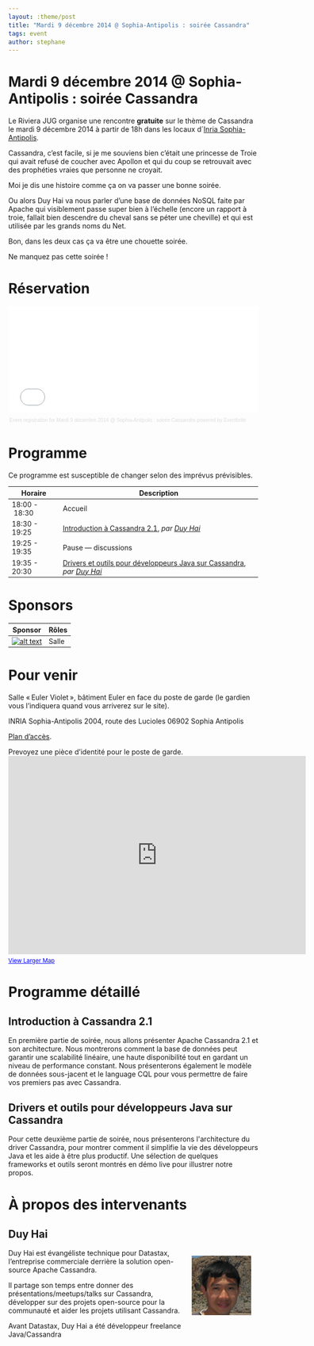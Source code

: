 ```yaml
---
layout: :theme/post
title: "Mardi 9 décembre 2014 @ Sophia-Antipolis : soirée Cassandra"
tags: event
author: stephane
---
```


# Mardi 9 décembre 2014 @ Sophia-Antipolis : soirée Cassandra

Le Riviera JUG organise une rencontre **gratuite** sur le thème de Cassandra le mardi 9 décembre 2014 à partir de 18h dans les locaux d´[Inria Sophia-Antipolis](http://maps.google.fr/maps?f=q&source=s_q&hl=en&geocode=&q=inria,+sophia-antipolis&sll=47.15984,2.988281&sspn=20.81297,46.757813&ie=UTF8&t=h&ll=43.616722,7.067868&spn=0.005406,0.011415&z=17&iwloc=A).

Cassandra, c’est facile, si je me souviens bien c’était une princesse de Troie qui avait refusé de coucher avec Apollon et qui du coup se retrouvait avec des prophéties vraies que personne ne croyait.

Moi je dis une histoire comme ça on va passer une bonne soirée.

Ou alors Duy Hai va nous parler d’une base de données NoSQL faite par Apache qui visiblement passe super bien à l’échelle (encore un rapport à troie, fallait bien descendre du cheval sans se péter une cheville) et qui est utilisée par les grands noms du Net.

Bon, dans les deux cas ça va être une chouette soirée.

Ne manquez pas cette soirée !

# Réservation

<div style="width:100%; text-align:left;" ><iframe  src="//eventbrite.com/tickets-external?eid=14698085369&ref=etckt" frameborder="0" height="214" width="100%" vspace="0" hspace="0" marginheight="5" marginwidth="5" scrolling="auto" allowtransparency="true"></iframe><div style="font-family:Helvetica, Arial; font-size:10px; padding:5px 0 5px; margin:2px; width:100%; text-align:left;" ><a style="color:#ddd; text-decoration:none;" target="_blank" href="http://www.eventbrite.com/r/etckt">Event registration</a><span style="color:#ddd;"> for </span><a style="color:#ddd; text-decoration:none;" target="_blank" href="https://www.eventbrite.com/e/mardi-9-decembre-2014-sophia-antipolis-soiree-cassandra-tickets-14698085369?ref=etckt">Mardi 9 décembre 2014 @ Sophia-Antipolis : soirée Cassandra</a> <span style="color:#ddd;">powered by</span> <a style="color:#ddd; text-decoration:none;" target="_blank" href="http://www.eventbrite.com?ref=etckt">Eventbrite</a></div></div>

# Programme

<div class='warning'>Ce programme est susceptible de changer selon des imprévus prévisibles.</div>

|Horaire|Description|
|---|---|
|18:00 - 18:30|Accueil|
|18:30 - 19:25|[Introduction à Cassandra 2.1](#HIntroductionE0Cassandra2.1), _par [Duy Hai](#HDuyHai)_|
|19:25 - 19:35|Pause — discussions|
|19:35 - 20:30|[Drivers et outils pour développeurs Java sur Cassandra](#HDriversetoutilspourdE9veloppeursJavasurCassandra), _par [Duy Hai](#HDuyHai)_|

# Sponsors

|Sponsor|Rôles|
|---|---|
|[![alt text]({site.page('Sponsors/index.md').image('inria-2-150px.png')})](http://www.inria.fr/sophia)  | Salle|

# Pour venir

Salle « Euler Violet », bâtiment Euler en face du poste de garde (le gardien vous l’indiquera quand vous arriverez sur le site).

INRIA Sophia-Antipolis
2004, route des Lucioles
06902 Sophia Antipolis

[Plan d’accès](http://www-sop.inria.fr/presentation/data/plan_sophia.jpg).

<div class='warning'>Prevoyez une pièce d’identité pour le poste de garde.</div>

<iframe width="600" height="400" frameborder="0" scrolling="no" marginheight="0" marginwidth="0" src="http://maps.google.fr/maps?f=q&amp;source=s_q&amp;hl=en&amp;geocode=&amp;q=inria,+sophia-antipolis&amp;sll=47.15984,2.988281&amp;sspn=20.81297,46.757813&amp;ie=UTF8&amp;t=h&amp;ll=43.626819,7.071934&amp;spn=0.005406,0.011415&amp;z=14&amp;iwloc=A&amp;cid=556043547175134685&amp;output=embed"></iframe><br /><small><a href="http://maps.google.fr/maps?f=q&amp;source=embed&amp;hl=en&amp;geocode=&amp;q=inria,+sophia-antipolis&amp;sll=47.15984,2.988281&amp;sspn=20.81297,46.757813&amp;ie=UTF8&amp;t=h&amp;ll=43.626819,7.071934&amp;spn=0.005406,0.011415&amp;z=14&amp;iwloc=A&amp;cid=556043547175134685" style="color:#0000FF;text-align:left">View Larger Map</a></small>

# Programme détaillé

## Introduction à Cassandra 2.1

En première partie de soirée, nous allons présenter Apache Cassandra 2.1 et son architecture. Nous montrerons comment la base de données peut garantir une scalabilité linéaire, une haute disponibilité tout en gardant un niveau de performance constant. Nous présenterons également le modèle de données sous-jacent et le language CQL pour vous permettre de faire vos premiers pas avec Cassandra.


## Drivers et outils pour développeurs Java sur Cassandra

Pour cette deuxième partie de soirée, nous présenterons l'architecture du driver Cassandra, pour montrer comment il simplifie la vie des développeurs Java et les aide à être plus productif. Une sélection de quelques frameworks et outils seront montrés en démo live pour illustrer notre propos.

# À propos des intervenants

## Duy Hai

<img style='float: right; margin: 1em' src='DuyHai.png'/>

Duy Hai est évangéliste technique pour Datastax, l’entreprise commerciale derrière la solution open-source Apache Cassandra.

Il partage son temps entre donner des présentations/meetups/talks sur Cassandra, développer sur des projets open-source pour la communauté et aider les projets utilisant Cassandra.

Avant Datastax, Duy Hai a été développeur freelance Java/Cassandra
